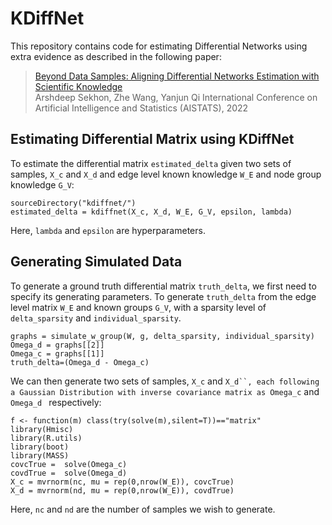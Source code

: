 # KDiffNet

This repository contains code for estimating Differential Networks using extra evidence as described in the following paper:  
>[Beyond Data Samples: Aligning Differential Networks Estimation with Scientific Knowledge](https://arxiv.org/abs/2004.11494)  
> Arshdeep Sekhon, Zhe Wang, Yanjun Qi
> International Conference on Artificial Intelligence and Statistics (AISTATS), 2022



## Estimating Differential Matrix using KDiffNet 

To estimate the differential matrix `estimated_delta` given two sets of samples, `X_c` and `X_d` and edge level known knowledge `W_E` and node group knowledge `G_V`:
```{r}
sourceDirectory("kdiffnet/")
estimated_delta = kdiffnet(X_c, X_d, W_E, G_V, epsilon, lambda)
```
Here, `lambda` and `epsilon` are hyperparameters. 

## Generating Simulated Data 

To generate a ground truth differential matrix `truth_delta`, we first need to specify its generating parameters. To generate `truth_delta` from the edge level matrix `W_E` and known groups `G_V`, with a sparsity level of `delta_sparsity` and `individual_sparsity`. 
```{r}
graphs = simulate_w_group(W, g, delta_sparsity, individual_sparsity)
Omega_d = graphs[[2]]
Omega_c = graphs[[1]]
truth_delta=(Omega_d - Omega_c)
```

We can then generate two sets of samples, `X_c` and `X_d``, each following a Gaussian Distribution with inverse covariance matrix as Omega_c` and `Omega_d ` respectively:

```{r}
f <- function(m) class(try(solve(m),silent=T))=="matrix"
library(Hmisc)
library(R.utils)
library(boot)
library(MASS)
covcTrue =  solve(Omega_c)
covdTrue =  solve(Omega_d)
X_c = mvrnorm(nc, mu = rep(0,nrow(W_E)), covcTrue)
X_d = mvrnorm(nd, mu = rep(0,nrow(W_E)), covdTrue)
```
Here, `nc` and `nd` are the number of samples we wish to generate. 
